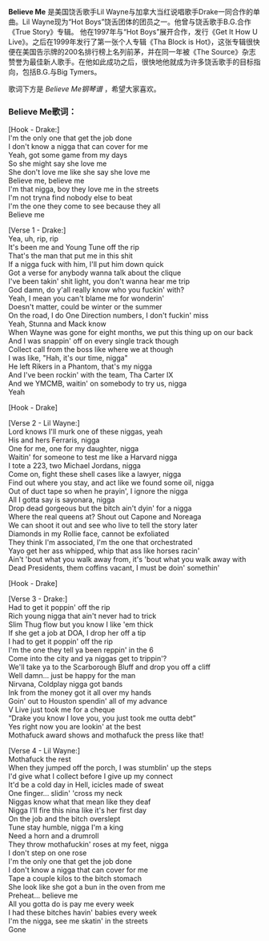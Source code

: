 

**Believe Me** 是美国饶舌歌手Lil Wayne与加拿大当红说唱歌手Drake一同合作的单曲。Lil Wayne现为“Hot
Boys”饶舌团体的团员之一。他曾与饶舌歌手B.G.合作《True Story》专辑。 他在1997年与“Hot Boys”展开合作，发行《Get It
How U Live》。之后在1999年发行了第一张个人专辑《Tha Block is
Hot》，这张专辑很快便在美国告示牌的200名排行榜上名列前茅，并在同一年被《The
Source》杂志赞誉为最佳新人歌手。在他如此成功之后，很快地他就成为许多饶舌歌手的目标指向，包括B.G.与Big Tymers。

  
歌词下方是 _Believe Me钢琴谱_ ，希望大家喜欢。

### Believe Me歌词：

[Hook - Drake:]  
I'm the only one that get the job done  
I don't know a nigga that can cover for me  
Yeah, got some game from my days  
So she might say she love me  
She don't love me like she say she love me  
Believe me, believe me  
I'm that nigga, boy they love me in the streets  
I'm not tryna find nobody else to beat  
I'm the one they come to see because they all  
Believe me

[Verse 1 - Drake:]  
Yea, uh, rip, rip  
It's been me and Young Tune off the rip  
That's the man that put me in this shit  
If a nigga fuck with him, I'll put him down quick  
Got a verse for anybody wanna talk about the clique  
I've been takin' shit light, you don't wanna hear me trip  
God damn, do y'all really know who you fuckin' with?  
Yeah, I mean you can't blame me for wonderin'  
Doesn't matter, could be winter or the summer  
On the road, I do One Direction numbers, I don't fuckin' miss  
Yeah, Stunna and Mack know  
When Wayne was gone for eight months, we put this thing up on our back  
And I was snappin' off on every single track though  
Collect call from the boss like where we at though  
I was like, "Hah, it's our time, nigga"  
He left Rikers in a Phantom, that's my nigga  
And I've been rockin' with the team, Tha Carter IX  
And we YMCMB, waitin' on somebody to try us, nigga  
Yeah

[Hook - Drake]

[Verse 2 - Lil Wayne:]  
Lord knows I'll murk one of these niggas, yeah  
His and hers Ferraris, nigga  
One for me, one for my daughter, nigga  
Waitin' for someone to test me like a Harvard nigga  
I tote a 223, two Michael Jordans, nigga  
Come on, fight these shell cases like a lawyer, nigga  
Find out where you stay, and act like we found some oil, nigga  
Out of duct tape so when he prayin', I ignore the nigga  
All I gotta say is sayonara, nigga  
Drop dead gorgeous but the bitch ain't dyin' for a nigga  
Where the real queens at? Shout out Capone and Noreaga  
We can shoot it out and see who live to tell the story later  
Diamonds in my Rollie face, cannot be exfoliated  
They think I'm associated, I'm the one that orchestrated  
Yayo get her ass whipped, whip that ass like horses racin'  
Ain't 'bout what you walk away from, it's 'bout what you walk away with  
Dead Presidents, them coffins vacant, I must be doin' somethin'

[Hook - Drake]

[Verse 3 - Drake:]  
Had to get it poppin' off the rip  
Rich young nigga that ain't never had to trick  
Slim Thug flow but you know I like 'em thick  
If she get a job at DOA, I drop her off a tip  
I had to get it poppin' off the rip  
I'm the one they tell ya been reppin' in the 6  
Come into the city and ya niggas get to trippin'?  
We'll take ya to the Scarborough Bluff and drop you off a cliff  
Well damn... just be happy for the man  
Nirvana, Coldplay nigga got bands  
Ink from the money got it all over my hands  
Goin' out to Houston spendin' all of my advance  
V Live just took me for a cheque  
“Drake you know I love you, you just took me outta debt”  
Yes right now you are lookin' at the best  
Mothafuck award shows and mothafuck the press like that!

[Verse 4 - Lil Wayne:]  
Mothafuck the rest  
When they jumped off the porch, I was stumblin' up the steps  
I'd give what I collect before I give up my connect  
It'd be a cold day in Hell, icicles made of sweat  
One finger... slidin' 'cross my neck  
Niggas know what that mean like they deaf  
Nigga I'll fire this nina like it's her first day  
On the job and the bitch overslept  
Tune stay humble, nigga I'm a king  
Need a horn and a drumroll  
They throw mothafuckin' roses at my feet, nigga  
I don't step on one rose  
I'm the only one that get the job done  
I don't know a nigga that can cover for me  
Tape a couple kilos to the bitch stomach  
She look like she got a bun in the oven from me  
Preheat... believe me  
All you gotta do is pay me every week  
I had these bitches havin' babies every week  
I'm the nigga, see me skatin' in the streets  
Gone

